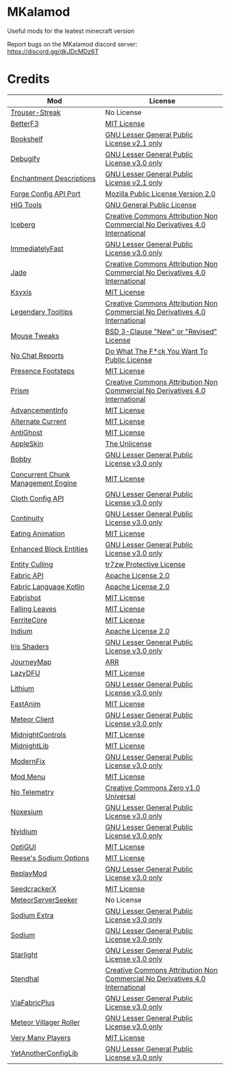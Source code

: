 # MKalamod
Useful mods for the leatest minecraft version

Report bugs on the MKalamod discord server: https://discord.gg/dkJDcMDz6T

# Credits
|Mod                                                        |License
|-----------------------------------------------------------|------------------------------|
|[Trouser-Streak](https://github.com/etianl/Trouser-Streak)|No License|
|[BetterF3](https://modrinth.com/mod/betterf3)|[MIT License](https://en.wikipedia.org/wiki/MIT_License)|
|[Bookshelf](https://modrinth.com/mod/bookshelf-lib)|[GNU Lesser General Public License v2.1 only](https://www.gnu.org/licenses/old-licenses/lgpl-2.1.en.html)|
|[Debugify](https://modrinth.com/mod/debugify)|[GNU Lesser General Public License v3.0 only](https://www.gnu.org/licenses/lgpl-3.0.en.html#license-text)|
|[Enchantment Descriptions](https://modrinth.com/mod/enchantment-descriptions)|[GNU Lesser General Public License v2.1 only](https://www.gnu.org/licenses/old-licenses/lgpl-2.1.en.html)|
|[Forge Config API Port](https://modrinth.com/mod/forge-config-api-port/version/v20.4.0-1.20.4-Fabric)|[Mozilla Public License Version 2.0](https://www.mozilla.org/en-US/MPL/2.0/)|
|[HIG Tools](https://github.com/RedCarlos26/HIGTools)|[GNU General Public License](https://github.com/RedCarlos26/HIGTools?tab=GPL-3.0-1-ov-file)|
|[Iceberg](https://modrinth.com/mod/iceberg)|[Creative Commons Attribution Non Commercial No Derivatives 4.0 International](https://creativecommons.org/licenses/by-nc-nd/4.0/deed.en)|
|[ImmediatelyFast](https://modrinth.com/mod/immediatelyfast)|[GNU Lesser General Public License v3.0 only](https://www.gnu.org/licenses/lgpl-3.0.en.html#license-text)|
|[Jade](https://modrinth.com/mod/jade)|[Creative Commons Attribution Non Commercial No Derivatives 4.0 International](https://creativecommons.org/licenses/by-nc-nd/4.0/deed.en)|
|[Ksyxis](https://modrinth.com/mod/ksyxis)|[MIT License](https://en.wikipedia.org/wiki/MIT_License)|
|[Legendary Tooltips](https://modrinth.com/mod/legendary-tooltips)|[Creative Commons Attribution Non Commercial No Derivatives 4.0 International](https://creativecommons.org/licenses/by-nc-nd/4.0/deed.en)|
|[Mouse Tweaks](https://modrinth.com/mod/mouse-tweaks)|[BSD 3-Clause "New" or "Revised" License](https://choosealicense.com/licenses/bsd-3-clause/#:~:text=A%20permissive%20license%20similar%20to,derived%20products%20without%20written%20consent.)|
|[No Chat Reports](https://modrinth.com/mod/no-chat-reports)|[Do What The F*ck You Want To Public License](https://en.wikipedia.org/wiki/WTFPL#:~:text=As%20a%20public%20domain%20like,You%20Want%20To%20Public%20License%22.)|
|[Presence Footsteps](https://modrinth.com/mod/presence-footsteps)|[MIT License](https://en.wikipedia.org/wiki/MIT_License)|
|[Prism](https://modrinth.com/mod/prism-lib)|[Creative Commons Attribution Non Commercial No Derivatives 4.0 International](https://creativecommons.org/licenses/by-nc-nd/4.0/deed.en)|
|[AdvancementInfo](https://modrinth.com/mod/advancementinfo)|[MIT License](https://en.wikipedia.org/wiki/MIT_License)|
|[Alternate Current](https://modrinth.com/mod/alternate-current)|[MIT License](https://en.wikipedia.org/wiki/MIT_License)|
|[AntiGhost](https://modrinth.com/mod/antighost)|[MIT License](https://en.wikipedia.org/wiki/MIT_License)|
|[AppleSkin](https://modrinth.com/mod/appleskin)|[The Unlicense](http://unlicense.org/)|
|[Bobby](https://modrinth.com/mod/bobby)|[GNU Lesser General Public License v3.0 only](https://www.gnu.org/licenses/lgpl-3.0.en.html#license-text)|
|[Concurrent Chunk Management Engine](https://modrinth.com/mod/c2me-fabric)|[MIT License](https://en.wikipedia.org/wiki/MIT_License)|
|[Cloth Config API](https://modrinth.com/mod/cloth-config)|[GNU Lesser General Public License v3.0 only](https://www.gnu.org/licenses/lgpl-3.0.en.html#license-text)|
|[Continuity](https://modrinth.com/mod/continuity)|[GNU Lesser General Public License v3.0 only](https://www.gnu.org/licenses/lgpl-3.0.en.html#license-text)|
|[Eating Animation](https://modrinth.com/mod/eating-animation)|[MIT License](https://en.wikipedia.org/wiki/MIT_License)|
|[Enhanced Block Entities](https://modrinth.com/mod/ebe)|[GNU Lesser General Public License v3.0 only](https://www.gnu.org/licenses/lgpl-3.0.en.html#license-text)|
|[Entity Culling](https://modrinth.com/mod/entityculling)|[tr7zw Protective License](https://github.com/tr7zw/EntityCulling/blob/1.18/LICENSE-EntityCulling)|
|[Fabric API](https://modrinth.com/mod/fabric-api)|[Apache License 2.0](https://www.apache.org/licenses/LICENSE-2.0)|
|[Fabric Language Kotlin](https://modrinth.com/mod/fabric-language-kotlin)|[Apache License 2.0](https://www.apache.org/licenses/LICENSE-2.0)|
|[Fabrishot](https://modrinth.com/mod/fabrishot)|[MIT License](https://en.wikipedia.org/wiki/MIT_License)|
|[Falling Leaves](https://modrinth.com/mod/fallingleaves)|[MIT License](https://en.wikipedia.org/wiki/MIT_License)|
|[FerriteCore](https://modrinth.com/mod/ferrite-core)|[MIT License](https://en.wikipedia.org/wiki/MIT_License)|
|[Indium](https://modrinth.com/mod/indium)|[Apache License 2.0](https://www.apache.org/licenses/LICENSE-2.0)|
|[Iris Shaders](https://modrinth.com/mod/iris)|[GNU Lesser General Public License v3.0 only](https://www.gnu.org/licenses/lgpl-3.0.en.html#license-text)|
|[JourneyMap](https://modrinth.com/mod/journeymap)|[ARR](https://teamjm.github.io/journeymap-docs/latest/About/licensing/)|
|[LazyDFU](https://modrinth.com/mod/lazydfu)|[MIT License](https://en.wikipedia.org/wiki/MIT_License)|
|[Lithium](https://modrinth.com/mod/lithium)|[GNU Lesser General Public License v3.0 only](https://www.gnu.org/licenses/lgpl-3.0.en.html#license-text)|
|[FastAnim](https://modrinth.com/mod/fastanim)|[MIT License](https://en.wikipedia.org/wiki/MIT_License)|
|[Meteor Client](https://github.com/MeteorDevelopment/meteor-client)|[GNU Lesser General Public License v3.0 only](https://www.gnu.org/licenses/lgpl-3.0.en.html#license-text)|
|[MidnightControls](https://modrinth.com/mod/midnightcontrols)|[MIT License](https://en.wikipedia.org/wiki/MIT_License)|
|[MidnightLib](https://modrinth.com/mod/midnightlib)|[MIT License](https://en.wikipedia.org/wiki/MIT_License)|
|[ModernFix](https://modrinth.com/mod/modernfix)|[GNU Lesser General Public License v3.0 only](https://www.gnu.org/licenses/lgpl-3.0.en.html#license-text)|
|[Mod Menu](https://modrinth.com/mod/modmenu)|[MIT License](https://en.wikipedia.org/wiki/MIT_License)|
|[No Telemetry](https://modrinth.com/mod/no-telemetry)|[Creative Commons Zero v1.0 Universal](https://creativecommons.org/publicdomain/zero/1.0/deed.en)|
|[Noxesium](https://modrinth.com/mod/noxesium)|[GNU Lesser General Public License v3.0 only](https://www.gnu.org/licenses/lgpl-3.0.en.html#license-text)|
|[Nvidium](https://modrinth.com/mod/nvidium)|[GNU Lesser General Public License v3.0 only](https://www.gnu.org/licenses/lgpl-3.0.en.html#license-text)|
|[OptiGUI](https://modrinth.com/mod/optigui)|[MIT License](https://en.wikipedia.org/wiki/MIT_License)|
|[Reese's Sodium Options](https://modrinth.com/mod/reeses-sodium-options)|[MIT License](https://en.wikipedia.org/wiki/MIT_License)|
|[ReplayMod](https://modrinth.com/mod/replaymod)|[GNU Lesser General Public License v3.0 only](https://www.gnu.org/licenses/lgpl-3.0.en.html#license-text)|
|[SeedcrackerX](https://github.com/19MisterX98/SeedcrackerX)|[MIT License](https://en.wikipedia.org/wiki/MIT_License)|
|[MeteorServerSeeker](https://github.com/DAMcraft/MeteorServerSeeker)|No License|
|[Sodium Extra](https://modrinth.com/mod/sodium-extra)|[GNU Lesser General Public License v3.0 only](https://www.gnu.org/licenses/lgpl-3.0.en.html#license-text)|
|[Sodium](https://modrinth.com/mod/sodium)|[GNU Lesser General Public License v3.0 only](https://www.gnu.org/licenses/lgpl-3.0.en.html#license-text)|
|[Starlight](https://modrinth.com/mod/starlight)|[GNU Lesser General Public License v3.0 only](https://www.gnu.org/licenses/lgpl-3.0.en.html#license-text)|
|[Stendhal](https://modrinth.com/mod/stendhal)|[Creative Commons Attribution Non Commercial No Derivatives 4.0 International](https://creativecommons.org/licenses/by-nc-nd/4.0/deed.en)|
|[ViaFabricPlus](https://github.com/ViaVersion/ViaFabricPlus)|[GNU Lesser General Public License v3.0 only](https://www.gnu.org/licenses/lgpl-3.0.en.html#license-text)|
|[Meteor Villager Roller](https://github.com/maxsupermanhd/meteor-villager-roller)|[GNU Lesser General Public License v3.0 only](https://www.gnu.org/licenses/lgpl-3.0.en.html#license-text)|
|[Very Many Players](https://modrinth.com/mod/vmp-fabric)|[MIT License](https://en.wikipedia.org/wiki/MIT_License)|
|[YetAnotherConfigLib](https://modrinth.com/mod/yacl)|[GNU Lesser General Public License v3.0 only](https://www.gnu.org/licenses/lgpl-3.0.en.html#license-text)|
